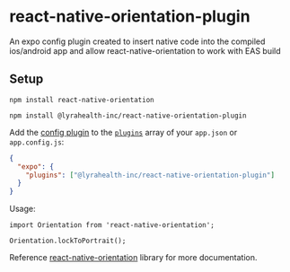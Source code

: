 # react-native-orientation-plugin

An expo config plugin created to insert native code into the compiled ios/android app and allow react-native-orientation to work with EAS build
## Setup
`npm install react-native-orientation`

`npm install @lyrahealth-inc/react-native-orientation-plugin`

Add the [config plugin](https://docs.expo.io/guides/config-plugins/) to the [`plugins`](https://docs.expo.io/versions/latest/config/app/#plugins) array of your `app.json` or `app.config.js`:

```json
{
  "expo": {
    "plugins": ["@lyrahealth-inc/react-native-orientation-plugin"]
  }
}
```

Usage:

```javscript
import Orientation from 'react-native-orientation';

Orientation.lockToPortrait();
```

Reference [react-native-orientation](https://github.com/yamill/react-native-orientation) library for more documentation.